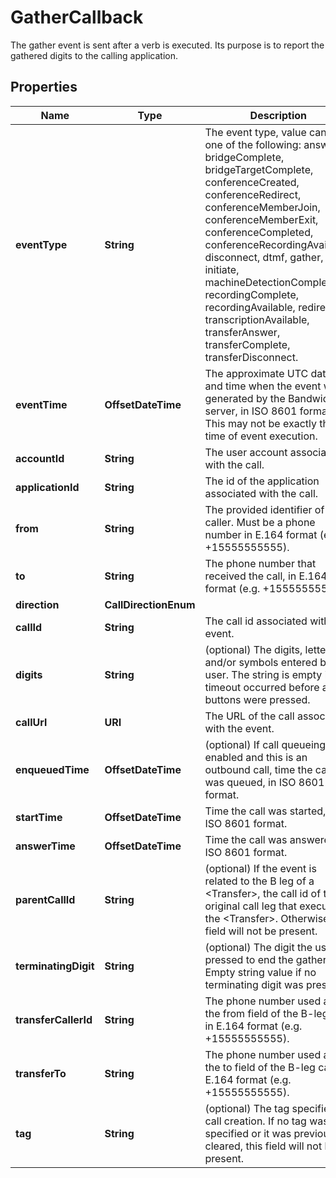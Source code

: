 

# GatherCallback

The gather event is sent after a <Gather> verb is executed. Its purpose is to report the gathered digits to the calling application.

## Properties

| Name | Type | Description | Notes |
|------------ | ------------- | ------------- | -------------|
|**eventType** | **String** | The event type, value can be one of the following: answer, bridgeComplete, bridgeTargetComplete, conferenceCreated, conferenceRedirect, conferenceMemberJoin, conferenceMemberExit, conferenceCompleted, conferenceRecordingAvailable, disconnect, dtmf, gather, initiate, machineDetectionComplete, recordingComplete, recordingAvailable, redirect, transcriptionAvailable, transferAnswer, transferComplete, transferDisconnect. |  [optional] |
|**eventTime** | **OffsetDateTime** | The approximate UTC date and time when the event was generated by the Bandwidth server, in ISO 8601 format. This may not be exactly the time of event execution. |  [optional] |
|**accountId** | **String** | The user account associated with the call. |  [optional] |
|**applicationId** | **String** | The id of the application associated with the call. |  [optional] |
|**from** | **String** | The provided identifier of the caller. Must be a phone number in E.164 format (e.g. +15555555555). |  [optional] |
|**to** | **String** | The phone number that received the call, in E.164 format (e.g. +15555555555). |  [optional] |
|**direction** | **CallDirectionEnum** |  |  [optional] |
|**callId** | **String** | The call id associated with the event. |  [optional] |
|**digits** | **String** | (optional) The digits, letters, and/or symbols entered by the user. The string is empty if a timeout occurred before any buttons were pressed. |  [optional] |
|**callUrl** | **URI** | The URL of the call associated with the event. |  [optional] |
|**enqueuedTime** | **OffsetDateTime** | (optional) If call queueing is enabled and this is an outbound call, time the call was queued, in ISO 8601 format. |  [optional] |
|**startTime** | **OffsetDateTime** | Time the call was started, in ISO 8601 format. |  [optional] |
|**answerTime** | **OffsetDateTime** | Time the call was answered, in ISO 8601 format. |  [optional] |
|**parentCallId** | **String** | (optional) If the event is related to the B leg of a &lt;Transfer&gt;, the call id of the original call leg that executed the &lt;Transfer&gt;. Otherwise, this field will not be present. |  [optional] |
|**terminatingDigit** | **String** | (optional) The digit the user pressed to end the gather. Empty string value if no terminating digit was pressed. |  [optional] |
|**transferCallerId** | **String** | The phone number used as the from field of the B-leg call, in E.164 format (e.g. +15555555555). |  [optional] |
|**transferTo** | **String** | The phone number used as the to field of the B-leg call, in E.164 format (e.g. +15555555555). |  [optional] |
|**tag** | **String** | (optional) The tag specified on call creation. If no tag was specified or it was previously cleared, this field will not be present. |  [optional] |



